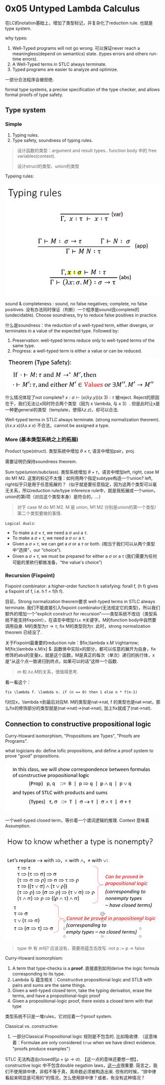 # 0x05 Untyped Lambda Calculus

在LC的notation基础上，增加了类型标记，并复杂化了reduction rule. 也就是type system.

why types:
1. Well-Typed programs will not go wrong. 可以保证never reach a meaningless(depend on semantics) state. (types errors and others run-time errors).
2.  A Well-Typed terms in STLC always terminate.
3.  Typed programs are easier to analyze and optimize.

一部分合法程序会被拒绝.

formal type systems, a precise specification of the type checker, and allows formal proofs of type safety.

## Type system

### Simple

1. Typing rules.
2. Type safety, soundness of typing rules.

> 设计函数的类型：argument and result types.. function body 中的 free variables(context).
> 
> 设计struct的类型、union的类型

Typeing rules:

![](./pics/0x05-01.png)

sound & completeness : sound, no false negatives; complete, no false positives. 没有办法同时保证（判断）一个程序是sound且complete的(undecidable). Choose soundness, try to reduce false positives in practice.

什么是soundness：the reduction of a well-typed term, either diverges, or terminates in a value of the expected type. Followed by:  

1. Preservation: well-typed terms reduce only to well-typed terms of the same type.
2. Progress: a well-typed term is either a value or can be reduced.

![](./pics/0x05-02.png)

什么情况体现了not complete? $x:\sigma\vdash(x(\lambda y.y))(x\;3):\tau$ 被reject. Reject的原因在于，我们无法让x同时符合两个类型（因为 x \lambda, 与 x 3）. 但是此时让x是一种更general的类型（template，使得$\lambda z.z$)，却可以合法.

Well-typed terms in STLC always terminate. (strong normalization theorem). $(\lambda x.x\;x)(\lambda x.x\;x)$ 不合法，cannot be assigned a type.

### More (基本类型系统之上的拓展)

Product type(struct). 类型系统中增加 $\theta\times\tau$, 语言中增加pair，proj.

需要证明仍保持soundness theorem.

Sum type(union/subclass). 类型系统增加 $\theta + \tau$，语言中增加left, right, case M do M1 M2. 这里的标记不太懂：如何用两个指定subtype构造一个union? left, right似乎只是用于任意拓展的？（似乎就是要任意指定，因为这两个类型可以毫无关系，所以reduction rule/type inference rule中，就是我拓展成一个union，union的第i项（对应这个类型本身）是符合的，...）

> 对于 case M do M1 M2. M 是 union, M1 M2 分别是union的第一个类型/第二个类型要做的事情. 

`Logical duals`:
* To make a $\sigma\times\tau$, we need a $\sigma$ `and` a $\tau$.
* To make a $\sigma + \tau$, we need a $\sigma$ `or` a $\tau$.
* Given a $\sigma\times\tau$, we can get a $\sigma$ or a $\tau$ or both. (相当于我们可以从两个类型中“选择”，our “choice”).
* Given a $\sigma + \tau$, we must be prepared for either a $\sigma$ or a $\tau$ (我们需要为任何可能的里欸行都做准备，“the value's choice”)

### Recursion (Fixpoint)

Fixpoint combinator: a higher-order function h satisfying: forall f, (h f) gives a fixpoint of f, i.e. h f = f(h f).

目前，Strong normalization theorem要求 well-typed terms in STLC always terminate. 我们不能直接引入fixpoint combinator(无法规定它的类型)，所以我们额外的增加一个“explicit construct for recursion”——类型系统不改动（类型系统不能支持fixpoint），在语言中增加`fix M`关键字。M的function body中自然要调用自身. M的类型为$\tau\rightarrow\tau$, fix M的类型则为$\tau$. 此时，strong normalization theorem 已经没了.

关于Fixpoint最重要的reduction rule：$fix\;\lambda x.M \rightarrow\; M[fix\;\lambda x.M/x] $. 函数体中实际x的部分，都可以任意的展开为自身，fix 修饰的abs的变量x，就是这个函数，M是真正的每次（单次）递归的执行体，x是“从这个点一致递归到终点，如果可以的话”这样一个函数. 

> $m$ 和 $\lambda x. M$的关系，很值得思考.

看一看这个：

```
fix \lambda f. \lambda n. if (n == 0) then 1 else n * f(n-1)
```

f对应x，\lambda n到最后对应M. M的类型是nat->nat, f 的类型也是nat->nat，那么fix的修饰部分的类型就是(nat->nat)->(nat->nat), 加上fix就成了(nat->nat).

## Connection to constructive propositional logic

Curry-Howard isomorphism, "Propositions are Types", "Proofs are Programs".

what logicians do: define lofic propositions, and define a proof system to prove "good" propositions.

![](./pics/0x05-03.png)

一个well-typed closed term，等价着一个谓词逻辑的推理. Context 意味着 Assumption.

![](./pics/0x05-04.png)

> type 中 有 `非`吗? 应该没有，需要用蕴含去改写. not p := p -> false

Curry-Howard isomorphism: 
1. A term that type-checks is a **proof**. 直接直到如何derive the logic formula corresponding to its type.
2. Lambda 与 蕴含相关：Constructive propositional logic and STLB with pairs and sums are the same things.
3. Given a well-typed closed term, take the typing derivation, erase the terms, and have a propositional-logic proof 
4. Given a propositional-logic proof, there exists a closed term with that type 

类型系统不只是一堆rules，它对应着一个proof system.

Classical vs. constructive:
1. 一部分Classical Propositional logic 规则是不包含的. 比如吸收律. （这意味着：Formulae are only considered `true` when we have direct evidence. "proofs produce examples"）

STLC 无法构造出closed的$\rho+(\rho\rightarrow\sigma)$. 【这一点的意味还要想一想】，constructive logic 中不包含double negation laws，[这一点](https://stackoverflow.com/questions/21803608/are-there-propositions-that-can-be-proved-in-classical-logic-but-not-in-agda)很重要. 简言之，我们不使用排中律，非假不等于真，真命题必须被构造出来. 但有的时候，“排中律看起来明显是可用的”的情况，怎么使用排中律？或者，有没有这种情况？